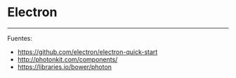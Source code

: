 # Electron

---

Fuentes:

+ https://github.com/electron/electron-quick-start
+ http://photonkit.com/components/
+ https://libraries.io/bower/photon